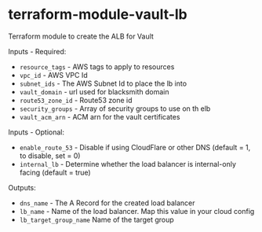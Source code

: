 # terraform-module-vault-lb
Terraform module to create the ALB for Vault

Inputs - Required:

 - `resource_tags` - AWS tags to apply to resources
 - `vpc_id` - AWS VPC Id
 - `subnet_ids` - The AWS Subnet Id to place the lb into     
 - `vault_domain` - url used for blacksmith domain
 - `route53_zone_id` - Route53 zone id
 - `security_groups` - Array of security groups to use on th elb
 - `vault_acm_arn` - ACM arn for the vault certificates

Inputs - Optional: 

 - `enable_route_53` - Disable if using CloudFlare or other DNS (default = 1, to disable, set = 0)
 - `internal_lb` - Determine whether the load balancer is internal-only facing (default = true)

Outputs:

 - `dns_name` - The A Record for the created load balancer
 - `lb_name` - Name of the load balancer.  Map this value in your cloud config
 - `lb_target_group_name` Name of the target group